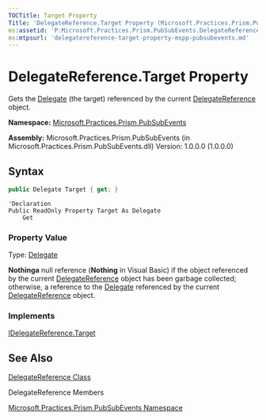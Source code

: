 ```yaml
---
TOCTitle: Target Property
Title: 'DelegateReference.Target Property (Microsoft.Practices.Prism.PubSubEvents)'
ms:assetid: 'P:Microsoft.Practices.Prism.PubSubEvents.DelegateReference.Target'
ms:mtpsurl: 'delegatereference-target-property-mspp-pubsubevents.md'
---
```

# DelegateReference.Target Property

Gets the [Delegate](http://msdn.microsoft.com/en-us/library/y22acf51) (the target) referenced by the current [DelegateReference](delegatereference-class-mspp-pubsubevents.md) object.

**Namespace:** [Microsoft.Practices.Prism.PubSubEvents](mspp-pubsubevents-namespace.md)

**Assembly:** Microsoft.Practices.Prism.PubSubEvents (in Microsoft.Practices.Prism.PubSubEvents.dll) Version: 1.0.0.0 (1.0.0.0)

## Syntax

```C#
public Delegate Target { get; }
```
 
```VB
'Declaration
Public ReadOnly Property Target As Delegate
	Get
``` 

### Property Value

Type: [Delegate](http://msdn.microsoft.com/en-us/library/y22acf51)

**Nothinga** null reference (**Nothing** in Visual Basic) if the object referenced by the current [DelegateReference](/delegatereference-class-mspp-pubsubevents) object has been garbage collected; otherwise, a reference to the [Delegate](http://msdn2.microsoft.com/en-us/library/y22acf51) referenced by the current [DelegateReference](/delegatereference-class-mspp-pubsubevents) object.

### Implements

[IDelegateReference.Target](idelegatereference-target-property-mspp-pubsubevents.md)

## See Also

[DelegateReference Class](delegatereference-class-mspp-pubsubevents.md)

DelegateReference Members

[Microsoft.Practices.Prism.PubSubEvents Namespace](mspp-pubsubevents-namespace.md)